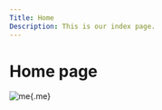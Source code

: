 ```yaml
---
Title: Home
Description: This is our index page.
---
```


Home page
==========================

![me](%assets_url%/img/catandguitar.jpg){.me}


